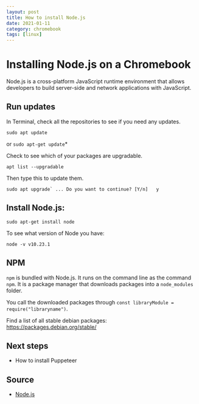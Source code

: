 ```yaml
---
layout: post
title: How to install Node.js
date: 2021-01-11
category: chromebook
tags: [linux]
---
```


# Installing Node.js on a Chromebook

Node.js is a cross-platform JavaScript runtime environment that allows developers to build server-side and network applications with JavaScript.

## Run updates

In Terminal, check all the repositories to see if you need any updates.

`sudo apt update`

or `sudo apt-get update`*

Check to see which of your packages are upgradable.

`apt list --upgradable`

Then type this to update them.

``sudo apt upgrade`
...
Do you want to continue? [Y/n]   y``

## Install Node.js:

`sudo apt-get install node`

To see what version of Node you have:

`node -v
v10.23.1`

## NPM

`npm` is bundled with Node.js. It runs on the command line as the command `npm`. It is a package manager that downloads packages into a `node_modules` folder.

You call the downloaded packages through `const libraryModule = require("libraryname")`.

Find a list of all stable debian packages:
https://packages.debian.org/stable/

## Next steps
- How to install Puppeteer

## Source
- [Node.js](https://developer.mozilla.org/en-US/docs/Glossary/Node.js)
